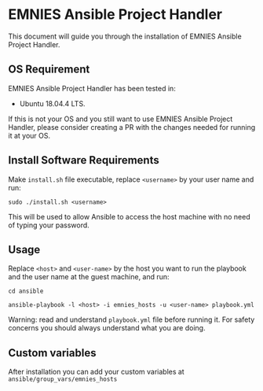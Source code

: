 # EMNIES Ansible Project Handler

This document will guide you through the installation of EMNIES Ansible Project Handler. 


## OS Requirement

EMNIES Ansible Project Handler has been tested in:
*  Ubuntu 18.04.4 LTS. 

If this is not your OS and you still want to use EMNIES Ansible Project Handler, please consider creating a PR with the changes needed for running it at your OS.

## Install Software Requirements

Make `install.sh` file executable, replace `<username>` by your user name and run:

`sudo ./install.sh <username>`

This will be used to allow Ansible to access the host machine with no need of typing your password. 

## Usage

Replace `<host>` and `<user-name>` by the host you want to run the playbook and the user name at the guest machine, and run:

`cd ansible`

`ansible-playbook -l <host> -i emnies_hosts -u <user-name> playbook.yml`

Warning: read and understand `playbook.yml` file before running it. For safety concerns you should always understand what you are doing.

## Custom variables

After installation you can add your custom variables at `ansible/group_vars/emnies_hosts`